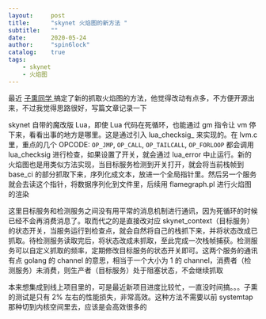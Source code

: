 ```yaml
---
layout:     post
title:      "skynet 火焰图的新方法 "
subtitle:   ""
date:       2020-05-24
author:     "spin6lock"
catalog:    true
tags:       
    - skynet
    - 火焰图
---
```


最近 [ 子熏同学 ](https://rainbowcoder.com/) 搞定了新的抓取火焰图的方法，他觉得改动有点多，不方便开源出来，不过我觉得思路很好，写篇文章记录一下

skynet 自带的魔改版 Lua，即使 Lua 代码在死循环，也能通过 gm 指令让 vm 停下来，看看出事的地方是哪里。这是通过引入 lua_checksig_ 来实现的。在 lvm.c 里，重点的几个 OPCODE: `OP_JMP`, `OP_CALL`, `OP_TAILCALL`, `OP_FORLOOP` 都会调用 lua_checksig 进行检查，如果设置了开关，就会通过 lua_error 中止运行。新的火焰图也是用类似方法实现，当目标服务检测到开关打开，就会将当前栈帧到 base_ci 的部分抓取下来，序列化成文本，放进一个全局指针里。然后另一个服务就会去读这个指针，将数据序列化到文件里，后续用 flamegraph.pl 进行火焰图的渲染

这里目标服务和检测服务之间没有用平常的消息机制进行通讯，因为死循环的时候已经不会再消费消息了。取而代之的是直接改对应 skynet_context（目标服务）的状态开关，当服务运行到检查点，就会自然将自己的栈抓下来，并将状态改成已抓取。待检测服务读取完后，将状态改成未抓取，至此完成一次栈帧捕获。检测服务可以自定义抓取的频率，定期修改目标服务的状态开关即可。这两个服务的通讯有点 golang 的 channel 的意思，相当于一个大小为 1 的 channel，消费者（检测服务）未消费，则生产者（目标服务）处于阻塞状态，不会继续抓取

本来想集成到线上项目里的，可是最近新项目进度比较忙，一直没时间搞。。。子熏的测试是只有 2% 左右的性能损失，非常高效。这种方法不需要以前 systemtap 那种切到内核空间里去，应该是会高效很多的
